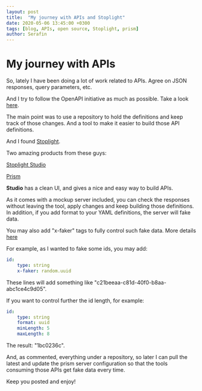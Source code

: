 ```yaml
---
layout: post
title:  "My journey with APIs and Stoplight"
date: 2020-05-06 13:45:00 +0300
tags: [blog, APIs, open source, Stoplight, prism]
author: Serafin
---
```


# My journey with APIs
So, lately I have been doing a lot of work related to APIs.
Agree on JSON responses, query parameters, etc.

And I try to follow the OpenAPI initiative as much as possible.
Take a look [here](https://www.openapis.org/).

The main point was to use a repository to hold the definitions and keep track of those changes.
And a tool to make it easier to build those API definitions.

And I found [Stoplight](https://stoplight.io/).

Two amazing products from these guys:

[Stoplight Studio](https://stoplight.io/studio/)

[Prism](https://stoplight.io/open-source/prism/)


**Studio** has a clean UI, and gives a nice and easy way to build APIs.

As it comes with a mockup server included, you can check the responses without leaving the tool, apply changes and keep building those definitions.
In addition, if you add format to your YAML definitions, the server will fake data.

You may also add "x-faker" tags to fully control such fake data.
More details [here](https://github.com/Marak/faker.js)

For example, as I wanted to fake some ids, you may add:
```yaml
id:
    type: string
    x-faker: random.uuid
```

These lines will add something like "c21beeaa-c81d-40f0-b8aa-abc1ce4c9d05".

If you want to control further the id length, for example:
```yaml
id:
    type: string
    format: uuid
    minLength: 5
    maxLength: 8
```

The result: "1bc0236c".

And, as commented, everything under a repository, so later I can pull the latest and update the prism server configuration so that the tools consuming those APIs get fake data every time.

Keep you posted and enjoy!